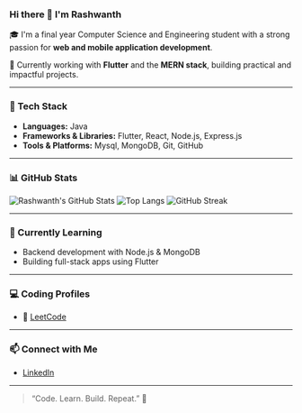 ### Hi there 👋 I'm Rashwanth

🎓 I'm a final year Computer Science and Engineering student with a strong passion for **web and mobile application development**.

🔧 Currently working with **Flutter** and the **MERN stack**, building practical and impactful projects.

---

### 🚀 Tech Stack
- **Languages:** Java
- **Frameworks & Libraries:** Flutter, React, Node.js, Express.js
- **Tools & Platforms:** Mysql, MongoDB, Git, GitHub

---

### 📊 GitHub Stats

![Rashwanth's GitHub Stats](https://github-readme-stats.vercel.app/api?username=rashwanth17&show_icons=true&theme=radical)
![Top Langs](https://github-readme-stats.vercel.app/api/top-langs/?username=rashwanth17&layout=compact&theme=radical)
![GitHub Streak](https://github-readme-streak-stats.herokuapp.com?user=rashwanth17&theme=radical)

---

### 🧠 Currently Learning
- Backend development with Node.js & MongoDB
- Building full-stack apps using Flutter 

---

### 💻 Coding Profiles

- 🔗 [LeetCode](https://leetcode.com/u/rashwanth90474/)
  
---

### 📫 Connect with Me

- [LinkedIn](https://www.linkedin.com/in/rashwanth-m-903115240/)

---

> “Code. Learn. Build. Repeat.” 🚀

